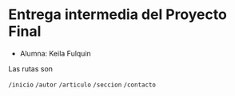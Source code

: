 # Entrega intermedia del Proyecto Final


* Alumna: Keila Fulquin



Las rutas son

`/inicio`
`/autor`
`/articulo`
`/seccion`
`/contacto`
